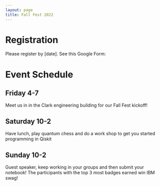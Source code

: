 ```yaml
---
layout: page
title: Fall Fest 2022
---
```


# Registration
Please register by [date]. See this Google Form:

# Event Schedule

## Friday 4-7
Meet us in in the Clark engineering building for our Fall Fest kickoff!

## Saturday 10-2
Have lunch, play quantum chess and do a work shop to get you started programming in Qiskit

## Sunday 10-2
Guest speaker, keep working in your groups and then submit your notebook! The participants with the top 3 most badges earned win IBM swag!
